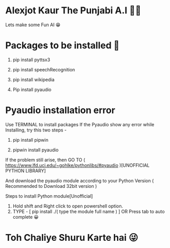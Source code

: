 # Alexjot Kaur The Punjabi A.I 🧞‍♀️
Lets make some Fun AI 😁

# Packages to be installed 🧐

1. pip install pyttsx3
2. pip install speechRecognition
3. pip install wikipedia

4. Pip install pyaudio


# Pyaudio installation error

Use TERMINAL to install packages
If the Pyaudio show any error while Installing, try this two steps -

1. pip install pipwin

2. pipwin install pyaudio


If the problem still arise, then GO TO ( https://www.lfd.uci.edu/~gohlke/pythonlibs/#pyaudio )[UNOFFICIAL PYTHON LIBRARY]

And download the pyaudio module according to your Python Version ( Recommended to Download 32bit version )

Steps to install Python module[Unofficial]
1. Hold shift and Right click to open powershell option.
2. TYPE - [ pip install ./( type the module full name ) ] OR Press tab to auto complete 😀





# Toh Chaliye Shuru Karte hai 😜
